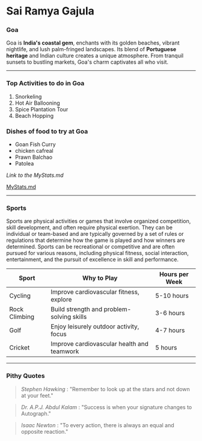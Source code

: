 # Sai Ramya Gajula
### Goa

 Goa is **India's coastal gem**, enchants with its golden beaches, vibrant nightlife, and lush palm-fringed landscapes. Its blend of **Portuguese heritage** and Indian culture creates a unique atmosphere. From tranquil sunsets to bustling markets, Goa's charm captivates all who visit.

---

### Top Activities to do in Goa

1. Snorkeling
2. Hot Air Ballooning
3. Spice Plantation Tour
4. Beach Hopping

### Dishes of food to try at Goa

* Goan Fish Curry
* chicken cafreal
* Prawn Balchao
* Patolea

*Link to the MyStats.md*

[MyStats.md](MyStats.md)

---

### Sports

Sports are physical activities or games that involve organized competition, skill development, and often require physical exertion. They can be individual or team-based and are typically governed by a set of rules or regulations that determine how the game is played and how winners are determined. Sports can be recreational or competitive and are often pursued for various reasons, including physical fitness, social interaction, entertainment, and the pursuit of excellence in skill and performance.

| Sport | Why to Play | Hours per Week |
| ------------- | ------------- | ------------ |
| Cycling | Improve cardiovascular fitness, explore | 5-10 hours |
| Rock Climbing | Build strength and problem-solving skills | 3-6 hours |
| Golf | Enjoy leisurely outdoor activity, focus | 4-7 hours |
| Cricket | Improve cardiovascular health and teamwork | 5 hours |

---

### Pithy Quotes

>*Stephen Hawking* : "Remember to look up at the stars and not down at your feet."<br>

>*Dr. A.P.J. Abdul Kalam* : "Success is when your signature changes to Autograph."

>*Isaac Newton* : "To every action, there is always an equal and opposite reaction."

